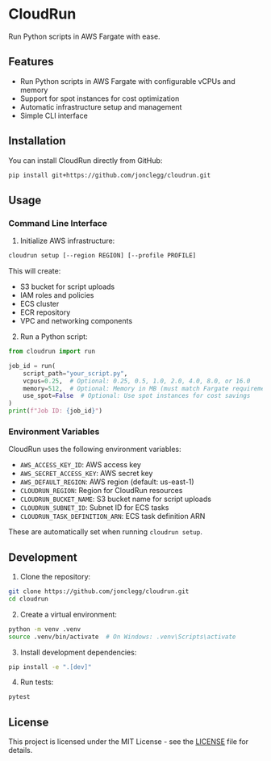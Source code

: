 # CloudRun

Run Python scripts in AWS Fargate with ease.

## Features

- Run Python scripts in AWS Fargate with configurable vCPUs and memory
- Support for spot instances for cost optimization
- Automatic infrastructure setup and management
- Simple CLI interface

## Installation

You can install CloudRun directly from GitHub:

```bash
pip install git+https://github.com/jonclegg/cloudrun.git
```

## Usage

### Command Line Interface

1. Initialize AWS infrastructure:

```bash
cloudrun setup [--region REGION] [--profile PROFILE]
```

This will create:
- S3 bucket for script uploads
- IAM roles and policies
- ECS cluster
- ECR repository
- VPC and networking components

2. Run a Python script:

```python
from cloudrun import run

job_id = run(
    script_path="your_script.py",
    vcpus=0.25,  # Optional: 0.25, 0.5, 1.0, 2.0, 4.0, 8.0, or 16.0
    memory=512,  # Optional: Memory in MB (must match Fargate requirements)
    use_spot=False  # Optional: Use spot instances for cost savings
)
print(f"Job ID: {job_id}")
```

### Environment Variables

CloudRun uses the following environment variables:

- `AWS_ACCESS_KEY_ID`: AWS access key
- `AWS_SECRET_ACCESS_KEY`: AWS secret key
- `AWS_DEFAULT_REGION`: AWS region (default: us-east-1)
- `CLOUDRUN_REGION`: Region for CloudRun resources
- `CLOUDRUN_BUCKET_NAME`: S3 bucket name for script uploads
- `CLOUDRUN_SUBNET_ID`: Subnet ID for ECS tasks
- `CLOUDRUN_TASK_DEFINITION_ARN`: ECS task definition ARN

These are automatically set when running `cloudrun setup`.

## Development

1. Clone the repository:
```bash
git clone https://github.com/jonclegg/cloudrun.git
cd cloudrun
```

2. Create a virtual environment:
```bash
python -m venv .venv
source .venv/bin/activate  # On Windows: .venv\Scripts\activate
```

3. Install development dependencies:
```bash
pip install -e ".[dev]"
```

4. Run tests:
```bash
pytest
```

## License

This project is licensed under the MIT License - see the [LICENSE](LICENSE) file for details. 